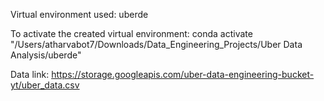 Virtual environment used: uberde

To activate the created virtual environment:
conda activate "/Users/atharvabot7/Downloads/Data_Engineering_Projects/Uber Data Analysis/uberde"

Data link:  https://storage.googleapis.com/uber-data-engineering-bucket-yt/uber_data.csv